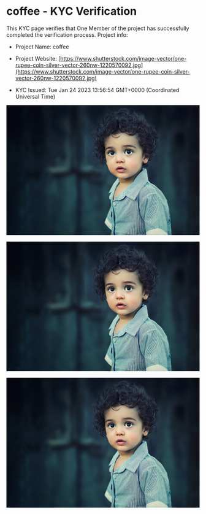 # coffee - KYC Verification
		


This KYC page verifies that One Member of the project has successfully completed the verification process. Project info:
		


- Project Name: coffee
		

- Project Website: [https://www.shutterstock.com/image-vector/one-rupee-coin-silver-vector-260nw-1220570092.jpg](https://www.shutterstock.com/image-vector/one-rupee-coin-silver-vector-260nw-1220570092.jpg)
		

- KYC Issued: Tue Jan 24 2023 13:56:54 GMT+0000 (Coordinated Universal Time)
		


![This is an face image](./personFace.png)
		

![This is an cnic image](./cnicImage.png)
		

![This is an passport image](./passportImage.png)
	